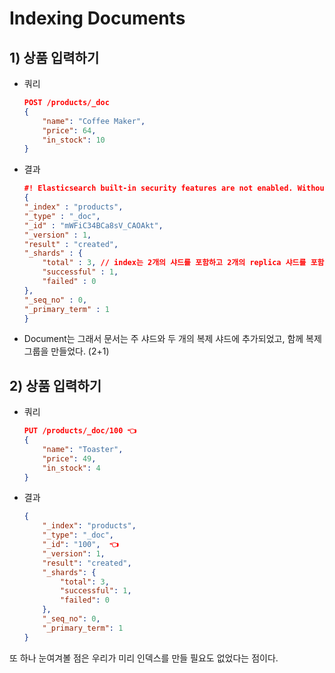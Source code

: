 # Indexing Documents

## 1) 상품 입력하기

-   쿼리

    ```json
    POST /products/_doc
    {
        "name": "Coffee Maker",
        "price": 64,
        "in_stock": 10
    }
    ```

-   결과

    ```json
    #! Elasticsearch built-in security features are not enabled. Without authentication, your cluster could be accessible to anyone. See https://www.elastic.co/guide/en/elasticsearch/reference/7.15/security-minimal-setup.html to enable security.
    {
    "_index" : "products",
    "_type" : "_doc",
    "_id" : "mWFiC34BCa8sV_CAOAkt",
    "_version" : 1,
    "result" : "created",
    "_shards" : {
        "total" : 3, // index는 2개의 샤드를 포함하고 2개의 replica 샤드를 포함한다.
        "successful" : 1,
        "failed" : 0
    },
    "_seq_no" : 0,
    "_primary_term" : 1
    }
    ```

-   Document는 그래서 문서는 주 샤드와 두 개의 복제 샤드에 추가되었고, 함께 복제 그룹을 만들었다. (2+1)

## 2) 상품 입력하기

-   쿼리
    ```json
    PUT /products/_doc/100 👈
    {
        "name": "Toaster",
        "price": 49,
        "in_stock": 4
    }
    ```
-   결과

    ```json
    {
        "_index": "products",
        "_type": "_doc",
        "_id": "100",  👈
        "_version": 1,
        "result": "created",
        "_shards": {
            "total": 3,
            "successful": 1,
            "failed": 0
        },
        "_seq_no": 0,
        "_primary_term": 1
    }
    ```

또 하나 눈여겨볼 점은 우리가 미리 인덱스를 만들 필요도 없었다는 점이다.
